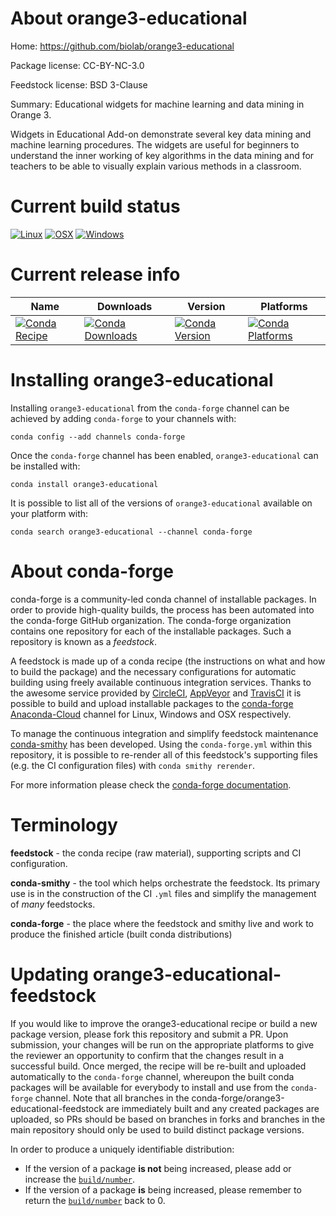 About orange3-educational
=========================

Home: https://github.com/biolab/orange3-educational

Package license: CC-BY-NC-3.0

Feedstock license: BSD 3-Clause

Summary: Educational widgets for machine learning and data mining in Orange 3.

Widgets in Educational Add-on demonstrate several key data mining and machine
learning procedures. The widgets are useful for beginners to understand the
inner working of key algorithms in the data mining and for teachers to be
able to visually explain various methods in a classroom.


Current build status
====================

[![Linux](https://img.shields.io/circleci/project/github/conda-forge/orange3-educational-feedstock/master.svg?label=Linux)](https://circleci.com/gh/conda-forge/orange3-educational-feedstock)
[![OSX](https://img.shields.io/travis/conda-forge/orange3-educational-feedstock/master.svg?label=macOS)](https://travis-ci.org/conda-forge/orange3-educational-feedstock)
[![Windows](https://img.shields.io/appveyor/ci/conda-forge/orange3-educational-feedstock/master.svg?label=Windows)](https://ci.appveyor.com/project/conda-forge/orange3-educational-feedstock/branch/master)

Current release info
====================

| Name | Downloads | Version | Platforms |
| --- | --- | --- | --- |
| [![Conda Recipe](https://img.shields.io/badge/recipe-orange3--educational-green.svg)](https://anaconda.org/conda-forge/orange3-educational) | [![Conda Downloads](https://img.shields.io/conda/dn/conda-forge/orange3-educational.svg)](https://anaconda.org/conda-forge/orange3-educational) | [![Conda Version](https://img.shields.io/conda/vn/conda-forge/orange3-educational.svg)](https://anaconda.org/conda-forge/orange3-educational) | [![Conda Platforms](https://img.shields.io/conda/pn/conda-forge/orange3-educational.svg)](https://anaconda.org/conda-forge/orange3-educational) |

Installing orange3-educational
==============================

Installing `orange3-educational` from the `conda-forge` channel can be achieved by adding `conda-forge` to your channels with:

```
conda config --add channels conda-forge
```

Once the `conda-forge` channel has been enabled, `orange3-educational` can be installed with:

```
conda install orange3-educational
```

It is possible to list all of the versions of `orange3-educational` available on your platform with:

```
conda search orange3-educational --channel conda-forge
```


About conda-forge
=================

conda-forge is a community-led conda channel of installable packages.
In order to provide high-quality builds, the process has been automated into the
conda-forge GitHub organization. The conda-forge organization contains one repository
for each of the installable packages. Such a repository is known as a *feedstock*.

A feedstock is made up of a conda recipe (the instructions on what and how to build
the package) and the necessary configurations for automatic building using freely
available continuous integration services. Thanks to the awesome service provided by
[CircleCI](https://circleci.com/), [AppVeyor](http://www.appveyor.com/)
and [TravisCI](https://travis-ci.org/) it is possible to build and upload installable
packages to the [conda-forge](https://anaconda.org/conda-forge)
[Anaconda-Cloud](http://docs.anaconda.org/) channel for Linux, Windows and OSX respectively.

To manage the continuous integration and simplify feedstock maintenance
[conda-smithy](http://github.com/conda-forge/conda-smithy) has been developed.
Using the ``conda-forge.yml`` within this repository, it is possible to re-render all of
this feedstock's supporting files (e.g. the CI configuration files) with ``conda smithy rerender``.

For more information please check the [conda-forge documentation](https://conda-forge.org/docs/).

Terminology
===========

**feedstock** - the conda recipe (raw material), supporting scripts and CI configuration.

**conda-smithy** - the tool which helps orchestrate the feedstock.
                   Its primary use is in the construction of the CI ``.yml`` files
                   and simplify the management of *many* feedstocks.

**conda-forge** - the place where the feedstock and smithy live and work to
                  produce the finished article (built conda distributions)


Updating orange3-educational-feedstock
======================================

If you would like to improve the orange3-educational recipe or build a new
package version, please fork this repository and submit a PR. Upon submission,
your changes will be run on the appropriate platforms to give the reviewer an
opportunity to confirm that the changes result in a successful build. Once
merged, the recipe will be re-built and uploaded automatically to the
`conda-forge` channel, whereupon the built conda packages will be available for
everybody to install and use from the `conda-forge` channel.
Note that all branches in the conda-forge/orange3-educational-feedstock are
immediately built and any created packages are uploaded, so PRs should be based
on branches in forks and branches in the main repository should only be used to
build distinct package versions.

In order to produce a uniquely identifiable distribution:
 * If the version of a package **is not** being increased, please add or increase
   the [``build/number``](http://conda.pydata.org/docs/building/meta-yaml.html#build-number-and-string).
 * If the version of a package **is** being increased, please remember to return
   the [``build/number``](http://conda.pydata.org/docs/building/meta-yaml.html#build-number-and-string)
   back to 0.